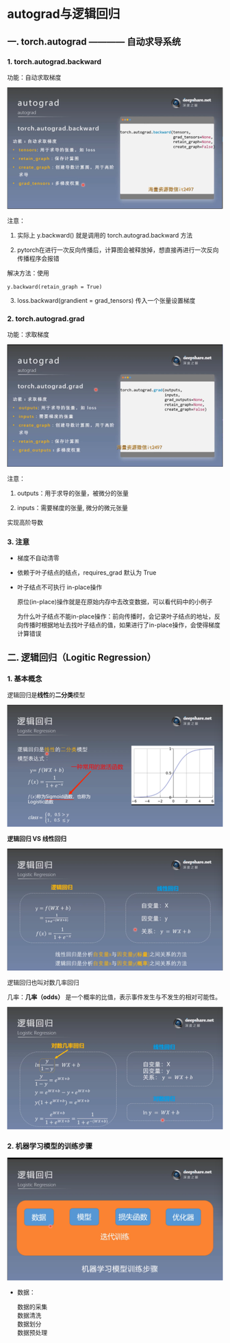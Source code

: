 # autograd与逻辑回归
## 一. torch.autograd ———— 自动求导系统
### 1. torch.autograd.backward

功能：自动求取梯度

![1](docs/折叠/待整理/知识库/计算机和硬件/折叠/ai-self-learning-main/从python开始的ai学习/深度学习%20pytorch/4.autograd与逻辑回归/pcs/1.png "1")

注意：
1. 实际上 y.backward() 就是调用的 torch.autograd.backward 方法

2. pytorch在进行一次反向传播后，计算图会被释放掉，想直接再进行一次反向传播程序会报错

解决方法：使用 
    
    y.backward(retain_graph = True)

3. loss.backward(grandient = grad_tensors) 传入一个张量设置梯度

### 2. torch.autograd.grad

功能：求取梯度

![2](docs/折叠/待整理/知识库/计算机和硬件/折叠/ai-self-learning-main/从python开始的ai学习/深度学习%20pytorch/4.autograd与逻辑回归/pcs/2.png "2")

注意：

1. outputs：用于求导的张量，被微分的张量

2. inputs：需要梯度的张量, 微分的微元张量

实现高阶导数

### 3. 注意
- 梯度不自动清零

- 依赖于叶子结点的结点，requires_grad 默认为 True

- 叶子结点不可执行 in-place操作

    原位(in-place)操作就是在原始内存中去改变数据，可以看代码中的小例子

    为什么叶子结点不能in-place操作：前向传播时，会记录叶子结点的地址，反向传播时根据地址去找叶子结点的值，如果进行了in-place操作，会使得梯度计算错误

## 二. 逻辑回归（Logitic Regression）
### 1. 基本概念

逻辑回归是**线性**的**二分类**模型

![3](docs/折叠/待整理/知识库/计算机和硬件/折叠/ai-self-learning-main/从python开始的ai学习/深度学习%20pytorch/4.autograd与逻辑回归/pcs/3.png "3")

**逻辑回归 VS 线性回归**

![4](docs/折叠/待整理/知识库/计算机和硬件/折叠/ai-self-learning-main/从python开始的ai学习/深度学习%20pytorch/4.autograd与逻辑回归/pcs/4.png "4")

逻辑回归也叫对数几率回归

几率：**几率（odds）** 是一个概率的比值，表示事件发生与不发生的相对可能性。

![5](docs/折叠/待整理/知识库/计算机和硬件/折叠/ai-self-learning-main/从python开始的ai学习/深度学习%20pytorch/4.autograd与逻辑回归/pcs/5.png "5")

### 2. 机器学习模型的训练步骤

![6](docs/折叠/待整理/知识库/计算机和硬件/折叠/ai-self-learning-main/从python开始的ai学习/深度学习%20pytorch/4.autograd与逻辑回归/pcs/6.png "6")

- 数据：

    数据的采集  
    数据清洗  
    数据划分  
    数据预处理  

